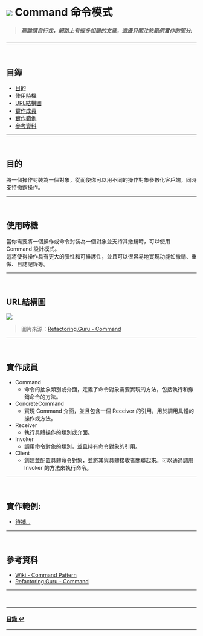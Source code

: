 # ![](https://drive.google.com/uc?id=10INx5_pkhMcYRdx_OO4rXNXxcsvPtBYq) Command 命令模式
> ##### 理論請自行找，網路上有很多相關的文章，這邊只關注於範例實作的部分.

---
<br>

<!--ts-->
## 目錄
* [目的](#目的)
* [使用時機](#使用時機)
* [URL結構圖](#url結構圖)
* [實作成員](#實作成員)
* [實作範例](#實作範例)
* [參考資料](#參考資料)
<!--te-->

---
<br>

## 目的
將一個操作封裝為一個對象，從而使你可以用不同的操作對象參數化客戶端，同時支持撤銷操作。

---
<br>

## 使用時機
當你需要將一個操作或命令封裝為一個對象並支持其撤銷時，可以使用 Command 設計模式。<br>
這將使得操作具有更大的彈性和可維護性，並且可以很容易地實現功能如撤銷、重做、日誌記錄等。

---
<br>

## URL結構圖
![](https://drive.google.com/uc?id=1fgrFXzxl3EL8KyPKIOf-Kaqt-QzjldGq)
> 圖片來源：[Refactoring.Guru - Command](https://refactoring.guru/design-patterns/command)

---
<br>

## 實作成員
* Command
  * 命令的抽象類別或介面，定義了命令對象需要實現的方法，包括執行和撤銷命令的方法。
* ConcreteCommand
  * 實現 Command 介面，並且包含一個 Receiver 的引用，用於調用具體的操作或方法。
* Receiver
  * 執行具體操作的類別或介面。
* Invoker
  * 調用命令對象的類別，並且持有命令對象的引用。
* Client
  * 創建並配置具體命令對象，並將其與具體接收者關聯起來。可以通過調用 Invoker 的方法來執行命令。

---
<br>

## 實作範例:
- [待補...]() 

---
<br>

## 參考資料
* [Wiki - Command Pattern](https://en.wikipedia.org/wiki/Command_pattern) <br>
* [Refactoring.Guru - Command](https://refactoring.guru/design-patterns/command) <br>

---
<br>

---
<!--ts-->
#### [目錄 ↩](#目錄)
<!--te-->
---
